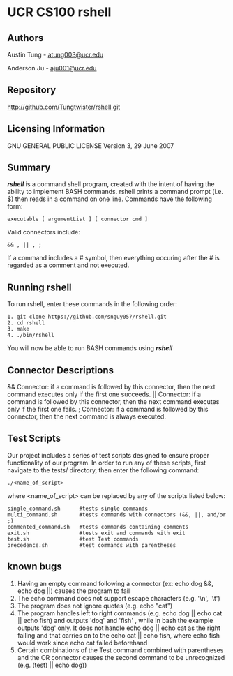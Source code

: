 UCR CS100 rshell
===

Authors
--------
Austin Tung - atung003@ucr.edu

Anderson Ju - aju001@ucr.edu

Repository
--------
http://github.com/Tungtwister/rshell.git

Licensing Information
--------
GNU GENERAL PUBLIC LICENSE
Version 3, 29 June 2007

Summary
--------
***rshell*** is a command shell program, created with the intent of having the 
ability to implement BASH commands. rshell prints a command prompt (i.e. $) 
then reads in a command on one line. Commands have the following form:
```
executable [ argumentList ] [ connector cmd ]
```
Valid connectors include:
```
&& , || , ;
```
If a command includes a # symbol, then everything occuring after the # is 
regarded as a comment and not executed.

Running rshell
--------
To run rshell, enter these commands in the following order:
```
1. git clone https://github.com/snguy057/rshell.git
2. cd rshell
3. make
4. ./bin/rshell
```
You will now be able to run BASH commands using ***rshell***

Connector Descriptions
--------
&& Connector: if a command is followed by this connector, then the next command 
   executes only if the first one succeeds.
|| Connector: if a command is followed by this connector, then the next command 
   executes only if the first one fails.
; Connector: if a command is followed by this connector, then the next command 
   is always executed.

Test Scripts
--------
Our project includes a series of test scripts designed to ensure proper 
functionality of our program. In order to run any of these scripts, first 
navigate to the tests/ directory, then enter the following command:
```
./<name_of_script>
```
where <name_of_script> can be replaced by any of the scripts listed below:

```
single_command.sh      #tests single commands
multi_command.sh       #tests commands with connectors (&&, ||, and/or ;)
commented_command.sh   #tests commands containing comments
exit.sh                #tests exit and commands with exit
test.sh                #test Test commands
precedence.sh          #test commands with parentheses
```

known bugs
--------
1. Having an empty command following a connector (ex: echo dog &&, echo dog ||) causes the program to fail
2. The echo command does not support escape characters (e.g. '\n', '\t')
3. The program does not ignore quotes (e.g. echo "cat")
4. The program handles left to right commands (e.g. echo dog || echo cat || echo fish) and outputs 'dog' and 'fish' , while in bash the example outputs 'dog' only. It does not handle echo dog || echo cat as the right failing and that carries on to the echo cat || echo fish, where echo fish would work since echo cat failed beforehand
5. Certain combinations of the Test command combined with parentheses and the OR connector causes the second command to be unrecognized (e.g. (test) || echo dog))
